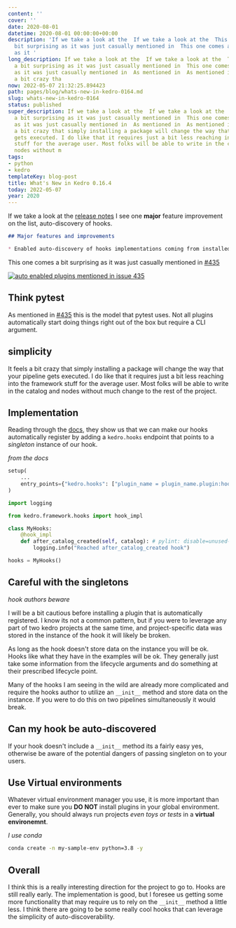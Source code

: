 ```yaml
---
content: ''
cover: ''
date: 2020-08-01
datetime: 2020-08-01 00:00:00+00:00
description: 'If we take a look at the  If we take a look at the  This one comes a
  bit surprising as it was just casually mentioned in  This one comes a bit surprising
  as it '
long_description: If we take a look at the  If we take a look at the  This one comes
  a bit surprising as it was just casually mentioned in  This one comes a bit surprising
  as it was just casually mentioned in  As mentioned in  As mentioned in  It feels
  a bit crazy tha
now: 2022-05-07 21:32:25.894423
path: pages/blog/whats-new-in-kedro-0164.md
slug: whats-new-in-kedro-0164
status: published
super_description: If we take a look at the  If we take a look at the  This one comes
  a bit surprising as it was just casually mentioned in  This one comes a bit surprising
  as it was just casually mentioned in  As mentioned in  As mentioned in  It feels
  a bit crazy that simply installing a package will change the way that your pipeline
  gets executed. I do like that it requires just a bit less reaching into the framework
  stuff for the average user. Most folks will be able to write in the catalog and
  nodes without m
tags:
- python
- kedro
templateKey: blog-post
title: What's New in Kedro 0.16.4
today: 2022-05-07
year: 2020
---
```


If we take a look at the [release notes](https://github.com/quantumblacklabs/kedro/blob/master/RELEASE.md) I see one **major** feature improvement on the list, auto-discovery of hooks.

``` markdown
## Major features and improvements

* Enabled auto-discovery of hooks implementations coming from installed plugins.
```

This one comes a bit surprising as it was just casually mentioned in [#435](https://github.com/quantumblacklabs/kedro/issues/435)

[![auto enabled plugins mentioned in issue 435](https://images.waylonwalker.com/kedro-435.png)](https://github.com/quantumblacklabs/kedro/issues/435)

## Think pytest

As mentioned in [#435](https://github.com/quantumblacklabs/kedro/issues/435) this is the model that pytest uses. Not all plugins automatically start doing things right out of the box but require a CLI argument.

## simplicity

It feels a bit crazy that simply installing a package will change the way that your pipeline gets executed. I do like that it requires just a bit less reaching into the framework stuff for the average user. Most folks will be able to write in the catalog and nodes without much change to the rest of the project.

## Implementation

Reading through the [docs](https://kedro.readthedocs.io/en/stable/07_extend_kedro/04_plugins.html#hooks), they show us that we can make our hooks automatically register by adding a `kedro.hooks` endpoint that points to a _singleton_ instance of our hook.

_from the docs_

``` python
setup(
    ...
    entry_points={"kedro.hooks": ["plugin_name = plugin_name.plugin:hooks"]},
)

import logging

from kedro.framework.hooks import hook_impl

class MyHooks:
    @hook_impl
    def after_catalog_created(self, catalog): # pylint: disable=unused-argument
        logging.info("Reached after_catalog_created hook")

hooks = MyHooks()
```

## Careful with the singletons

_hook authors beware_

I will be a bit cautious before installing a plugin that is automatically registered. I know its not a common pattern, but if you were to leverage any part of two kedro projects at the same time, and project-specific data was stored in the instance of the hook it will likely be broken.

As long as the hook doesn't store data on the instance you will be ok. Hooks like what they have in the examples will be ok. They generally just take some information from the lifecycle arguments and do something at their prescribed lifecycle point.

Many of the hooks I am seeing in the wild are already more complicated and require the hooks author to utilize an ` __init__ ` method and store data on the instance. If you were to do this on two pipelines simultaneously it would break.

## Can my hook be auto-discovered

If your hook doesn't include a `__init__` method its a fairly easy yes, otherwise be aware of the potential dangers of passing singleton on to your users.

## Use Virtual environments

Whatever virtual environment manager you use, it is more important than ever to make sure you **DO NOT** install plugins in your global environment. Generally, you should always run projects _even toys or tests_ in a **virtual**  **environemnt**.

_I use conda_

``` bash
conda create -n my-sample-env python=3.8 -y
```

## Overall

I think this is a really interesting direction for the project to go to. Hooks are still really early. The implementation is good, but I foresee us getting some more functionality that may require us to rely on the ` __init__ ` method a little less.  I think there are going to be some really cool hooks that can leverage the simplicity of auto-discoverability.